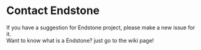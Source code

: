 Contact Endstone
===============

If you have a suggestion for Endstone project, please make a new issue for it.<br>
Want to know what is a Endstone? just go to the wiki page!
